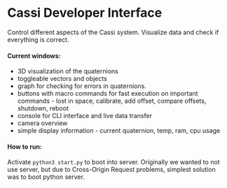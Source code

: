 # Cassi Developer Interface

Control different aspects of the Cassi system. Visualize data and check if everything is correct.

#### Current windows:
 - 3D visualization of the quaternions
  - toggleable vectors and objects
 - graph for checking for errors in quaternions.
 - buttons with macro commands for fast execution on important commands - lost in space, calibrate, add offset, compare offsets, shutdown, reboot
 - console for CLI interface and live data transfer
 - camera overview
 - simple display information - current quaternion, temp, ram, cpu usage


#### How to run:
Activate `python3 start.py` to boot into server. Originally we wanted to not use server, but due to Cross-Origin Request problems, simplest solution was to boot python server.
